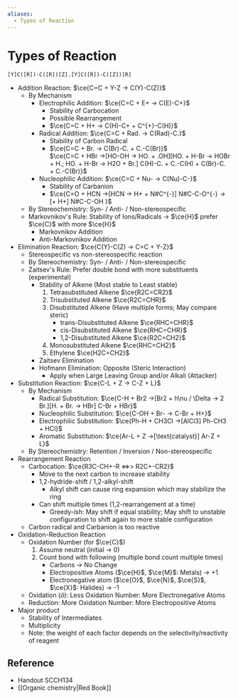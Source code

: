 ```yaml
---
aliases:
  - Types of Reaction
---
```


# Types of Reaction

```smiles
[Y]C([R])-C([R])[Z].[Y]C([R])-C([Z])[R]
```

- Addition Reaction: $\ce{C=C + Y-Z -> C(Y)-C(Z)}$
	- By Mechanism
		- Electrophilic Addition: $\ce{C=C + E+ -> C(E)-C+}$
			- Stability of Carbocation
			- Possible Rearrangement
			- $\ce{C=C + H+ -> C(H)-C+ + C^{+}-C(H)}$
		- Radical Addition: $\ce{C=C + Rad. -> C(Rad)-C.}$
			- Stability of Carbon Radical
			- $\ce{C=C + Br. -> C(Br)-C. + C.-C(Br)}$  
		   $\ce{C=C + HBr ->[HO-OH -> HO. + .OH][HO. + H-Br -> HOBr + H.; HO. + H-Br -> H2O + Br.] C(H)-C. + C.-C(H) + C(Br)-C. + C.-C(Br)}$
		- Nucleophilic Addition: $\ce{C=C + Nu- -> C(Nu)-C-}$
			- Stability of Carbanion
			- $\ce{C=O + HCN ->[HCN -> H+ + N#C^{-}] N#C-C-O^{-} ->[+ H+] N#C-C-OH }$
	- By Stereochemistry: Syn- / Anti- / Non-stereospecific
	- Markovnikov's Rule: Stability of Ions/Radicals → $\ce{H}$ prefer $\ce{C}$ with more $\ce{H}$
		- Markovnikov Addition
		- Anti-Markovnikov Addition
- Elimination Reaction: $\ce{C(Y)-C(Z) -> C=C + Y-Z}$
	- Stereospecific vs non-stereospecific reaction
	- By Stereochemistry: Syn- / Anti- / Non-stereospecific
	- Zaitsev's Rule: Prefer double bond with more substituents (experimental)
		- Stability of Alkene (Most stable to Least stable)
			1. Tetrasubstituted Alkene $\ce{R2C=CR2}$
			2. Trisubstituted Alkene $\ce{R2C=CHR}$
			3. Disubstituted Alkene (Have multiple forms; May compare steric)
				- trans-Disubstituted Alkene $\ce{RHC=CHR}$
				- cis-Disubstituted Alkene $\ce{RHC=CHR}$
				- 1,2-Disubstituted Alkene $\ce{R2C=CH2}$
			4. Monosubstituted Alkene $\ce{RHC=CH2}$
			5. Ethylene $\ce{H2C=CH2}$
		- Zaitsev Elimination
		- Hofmann Elimination: Opposite (Steric Interaction)
			- Apply when Large Leaving Group and/or Alkali (Attacker)
- Substitution Reaction: $\ce{C-L + Z -> C-Z + L}$
	- By Mechanism
		- Radical Substitution: $\ce{C-H + Br2 ->[Br2 + h\nu / \Delta -> 2 Br.][H. + Br. -> HBr] C-Br + HBr}$
		- Nucleophilic Substitution: $\ce{C-OH + Br- -> C-Br + H+}$
		- Electrophilic Substitution: $\ce{Ph-H + CH3Cl ->[AlCl3] Ph-CH3 + HCl}$
		- Aromatic Substitution: $\ce{Ar-L + Z ->[\text{catalyst}] Ar-Z + L}$
	- By Stereochemistry: Retention / Inversion / Non-stereospecific
- Rearrangement Reaction
	- Carbocation: $\ce{R3C-CH+-R <=>> R2C+-CR2}$
		- Move to the next carbon to increase stability
		- 1,2-hydride-shift / 1,2-alkyl-shift
			- Alkyl shift can cause ring expansion which may stabilize the ring
		- Can shift multiple times (1,2-rearrangement at a time)
			- Greedy-ish: May shift if equal stability; May shift to unstable configuration to shift again to more stable configuration
	- Carbon radical and Carbanion is too reactive
- Oxidation-Reduction Reaction
	- Oxidation Number (for $\ce{C}$)
		1. Assume neutral (initial → 0)
		2. Count bond with following (multiple bond count multiple times)
			- Carbons → No Change
			- Electropositive Atoms ($\ce{H}$, $\ce{M}$: Metals) → +1
			- Electronegative atom ($\ce{O}$, $\ce{N}$, $\ce{S}$, $\ce{X}$: Halides) → -1
	- Oxidation ($\hat{o}$): Less Oxidation Number: More Electronegative Atoms
	- Reduction: More Oxidation Number: More Electropositive Atoms
- Major product
	- Stability of Intermediates
	- Multiplicity
	- Note: the weight of each factor depends on the selectivity/reactivity of reagent

## Reference

- Handout SCCH134
- [[Organic chemistry|Red Book]]
